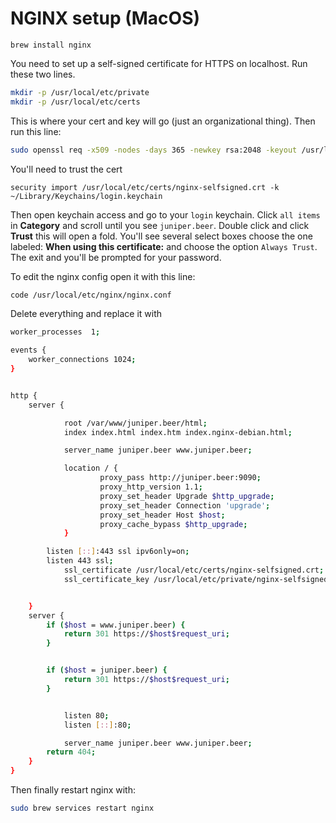 # NGINX setup (MacOS)

```
brew install nginx
```

You need to set up a self-signed certificate for HTTPS on localhost. Run these two lines.
```bash
mkdir -p /usr/local/etc/private
mkdir -p /usr/local/etc/certs
```

This is where your cert and key will go (just an organizational thing). Then run this line:
```bash
sudo openssl req -x509 -nodes -days 365 -newkey rsa:2048 -keyout /usr/local/etc/private/nginx-selfsigned.key -out /usr/local/etc/certs/nginx-selfsigned.crt
```

You'll need to trust the cert
```
security import /usr/local/etc/certs/nginx-selfsigned.crt -k ~/Library/Keychains/login.keychain
```

Then open keychain access and go to your `login` keychain. Click `all items` in **Category** and scroll until you see `juniper.beer`. Double click and click **Trust** this will open a fold. You'll see several select boxes choose the one labeled: **When using this certificate:**  and choose the option `Always Trust`. The exit and you'll be prompted for your password.

To edit the nginx config open it with this line:
```bash
code /usr/local/etc/nginx/nginx.conf
```
Delete everything and replace it with

```bash
worker_processes  1;

events {
    worker_connections 1024;
}


http {    
    server {

            root /var/www/juniper.beer/html;
            index index.html index.htm index.nginx-debian.html;

            server_name juniper.beer www.juniper.beer;

            location / {
                    proxy_pass http://juniper.beer:9090;
                    proxy_http_version 1.1;
                    proxy_set_header Upgrade $http_upgrade;
                    proxy_set_header Connection 'upgrade';
                    proxy_set_header Host $host;
                    proxy_cache_bypass $http_upgrade;
            }

        listen [::]:443 ssl ipv6only=on;
        listen 443 ssl;
            ssl_certificate /usr/local/etc/certs/nginx-selfsigned.crt;
            ssl_certificate_key /usr/local/etc/private/nginx-selfsigned.key;


    }
    server {
        if ($host = www.juniper.beer) {
            return 301 https://$host$request_uri;
        }


        if ($host = juniper.beer) {
            return 301 https://$host$request_uri;
        }


            listen 80;
            listen [::]:80;

            server_name juniper.beer www.juniper.beer;
        return 404;
    }
}
```

Then finally restart nginx with:

```bash
sudo brew services restart nginx
```
